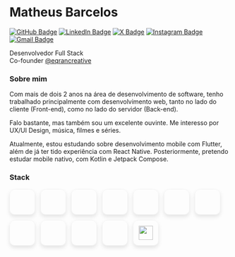 # Matheus Barcelos

[![GitHub Badge](https://img.shields.io/badge/-barcelosdev-e9e9e9?style=flat-rounded&logo=GitHub&logoColor=1E1E1E&link=https://github.com/barcelosdev)](https://github.com/barcelosdev)
[![LinkedIn Badge](https://img.shields.io/badge/-/barcelosdev-e9e9e9?style=flat-rounded&logo=LinkedIn&logoColor=147CA6&link=https://www.linkedin.com/in/barcelosdev/)](https://www.linkedin.com/in/barcelosdev/)
[![X Badge](https://img.shields.io/badge/-barcelosdev-e9e9e9?style=flat-rounded&logo=X&logoColor=1e1e1e&link=https://twitter.com/barcelosdev)](https://twitter.com/barcelosdev)
[![Instagram Badge](https://img.shields.io/badge/-barcelosdev-e9e9e9?style=flat-rounded&logo=Instagram&link=https://www.instagram.com/barcelosdev/)](https://www.instagram.com/barcelosdev/)
[![Gmail Badge](https://img.shields.io/badge/-barcelosm1996@gmail.com-e9e9e9?style=flat-rounded&logo=Gmail&link=mailto:barcelosm1996@gmail.com)](mailto:barcelosm1996@gmail.com)

Desenvolvedor Full Stack  
Co-founder [@eqrancreative](https://www.linkedin.com/company/eqrancreative/)




### Sobre mim

Com mais de dois 2 anos na área de desenvolvimento de software, tenho trabalhado principalmente com desenvolvimento web, tanto no lado do cliente (Front-end), como no lado do servidor (Back-end). 

Falo bastante, mas também sou um excelente ouvinte. Me interesso por UX/UI Design, música, filmes e séries.

Atualmente, estou estudando sobre desenvolvimento mobile com Flutter, além de já ter tido experiência com React Native. Posteriormente, pretendo estudar mobile nativo, com Kotlin e Jetpack Compose.

### Stack

<div class="skills">
    <div>
        <i class="devicon-javascript-plain colored"></i>
    </div>
    <div>
        <i class="devicon-typescript-plain colored"></i>
    </div>
    <div>
        <i class="devicon-react-plain colored"></i>
    </div>
    <div>
        <i class="devicon-tailwindcss-plain colored"></i>
    </div>
    <div>
        <i class="devicon-nodejs-plain colored"></i>
    </div>
    <div>
        <i class="devicon-express-original"></i>
    </div>
    <div>
        <i class="devicon-nestjs-plain colored"></i>
    </div>
    <div>
        <i class="devicon-postgresql-plain colored"></i>
    </div>
    <div>
        <i class="devicon-mongodb-plain colored"></i>
    </div>
    <div>
        <i class="devicon-docker-plain colored"></i>
    </div>
    <div>
        <i class="devicon-git-plain colored"></i>
    </div>
    <div>
        <img src="https://cdn.jsdelivr.net/gh/devicons/devicon/icons/figma/figma-original.svg" width="32"/>
    </div>
</div>

<style>
    @import url("https://cdn.jsdelivr.net/gh/devicons/devicon@v2.15.1/devicon.min.css");

    .skills {
        display: flex;
        flex-wrap: wrap;
        gap: 12px
    }

    .skills div {
        display: flex;
        flex-direction: column;
        justify-content: center;
        align-items: center;

        width: 56px;
        height: 56px;

        border-radius: 12px;
        border: solid 1px rgba(0, 0, 0, 0.04);

        box-shadow: 0px 5px 10px rgba(0, 0, 0, 0.1)
    }

    .skills i {
        font-size: 32px;
    }

    @media (prefers-color-scheme: dark) {
        .skills div {
            border: solid 1px #e9e9e910;
            background-color: rgba(0, 0, 0, 0.1);
        }
    }
</style>